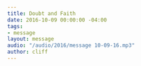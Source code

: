 ```yaml
---
title: Doubt and Faith
date: 2016-10-09 00:00:00 -04:00
tags:
- message
layout: message
audio: "/audio/2016/message 10-09-16.mp3"
author: cliff
---
```


